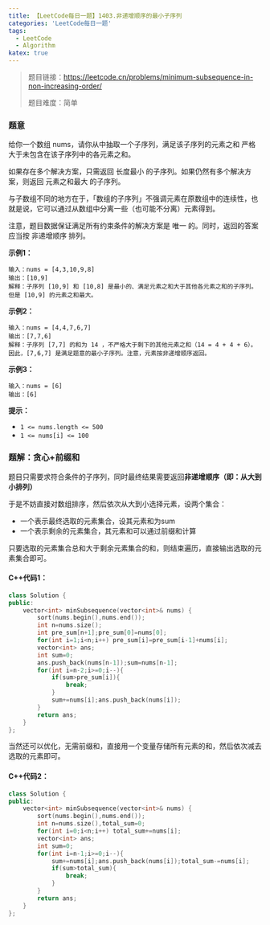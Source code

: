 ```yaml
---
title: 【LeetCode每日一题】1403.非递增顺序的最小子序列
categories: 'LeetCode每日一题'
tags: 
  - LeetCode
  - Algorithm
katex: true
---
```

> 题目链接：https://leetcode.cn/problems/minimum-subsequence-in-non-increasing-order/
>
> 题目难度：简单

### 题意

给你一个数组 nums，请你从中抽取一个子序列，满足该子序列的元素之和 严格 大于未包含在该子序列中的各元素之和。

如果存在多个解决方案，只需返回 长度最小 的子序列。如果仍然有多个解决方案，则返回 元素之和最大 的子序列。

与子数组不同的地方在于，「数组的子序列」不强调元素在原数组中的连续性，也就是说，它可以通过从数组中分离一些（也可能不分离）元素得到。

注意，题目数据保证满足所有约束条件的解决方案是 唯一 的。同时，返回的答案应当按 非递增顺序 排列。

**示例1：**

```
输入：nums = [4,3,10,9,8]
输出：[10,9] 
解释：子序列 [10,9] 和 [10,8] 是最小的、满足元素之和大于其他各元素之和的子序列。但是 [10,9] 的元素之和最大。
```

**示例2：**

```
输入：nums = [4,4,7,6,7]
输出：[7,7,6] 
解释：子序列 [7,7] 的和为 14 ，不严格大于剩下的其他元素之和（14 = 4 + 4 + 6）。因此，[7,6,7] 是满足题意的最小子序列。注意，元素按非递增顺序返回。  
```

**示例3：**

```
输入：nums = [6]
输出：[6]
```

**提示：**

- `1 <= nums.length <= 500`
- `1 <= nums[i] <= 100`

### 题解：贪心+前缀和

题目只需要求符合条件的子序列，同时最终结果需要返回**非递增顺序（即：从大到小排列）**

于是不妨直接对数组排序，然后依次从大到小选择元素，设两个集合：

- 一个表示最终选取的元素集合，设其元素和为sum
- 一个表示剩余的元素集合，其元素和可以通过前缀和计算

只要选取的元素集合总和大于剩余元素集合的和，则结束遍历，直接输出选取的元素集合即可。

#### C++代码1：

```cpp
class Solution {
public:
    vector<int> minSubsequence(vector<int>& nums) {
        sort(nums.begin(),nums.end());
        int n=nums.size();
        int pre_sum[n+1];pre_sum[0]=nums[0];
        for(int i=1;i<n;i++) pre_sum[i]=pre_sum[i-1]+nums[i];
        vector<int> ans;
        int sum=0;
        ans.push_back(nums[n-1]);sum=nums[n-1];
        for(int i=n-2;i>=0;i--){
            if(sum>pre_sum[i]){
                break;
            }
            sum+=nums[i];ans.push_back(nums[i]);
        }
        return ans;
    }
};
```

当然还可以优化，无需前缀和，直接用一个变量存储所有元素的和，然后依次减去选取的元素即可。

#### C++代码2：

```cpp
class Solution {
public:
    vector<int> minSubsequence(vector<int>& nums) {
        sort(nums.begin(),nums.end());
        int n=nums.size(),total_sum=0;
        for(int i=0;i<n;i++) total_sum+=nums[i];
        vector<int> ans;
        int sum=0;
        for(int i=n-1;i>=0;i--){
            sum+=nums[i];ans.push_back(nums[i]);total_sum-=nums[i];
            if(sum>total_sum){
                break;
            }
        }
        return ans;
    }
};
```
